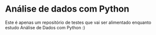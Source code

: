 # Análise de dados com Python
Este é apenas um repositório de testes que vai ser alimentado enquanto estudo Análise de Dados com Python :)
